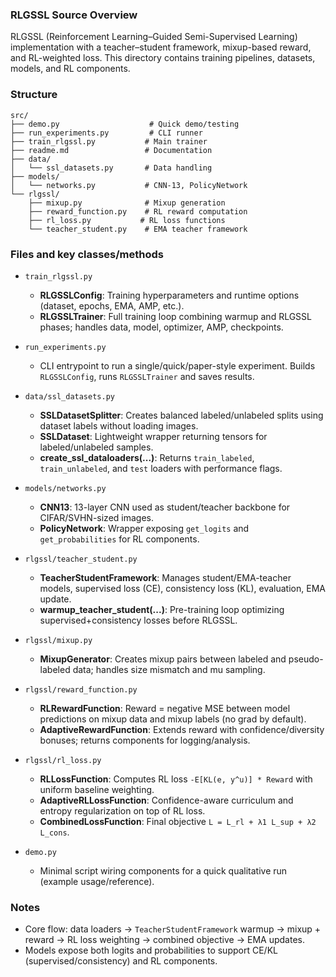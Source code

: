 ### RLGSSL Source Overview

RLGSSL (Reinforcement Learning–Guided Semi-Supervised Learning) implementation with a teacher–student framework, mixup-based reward, and RL-weighted loss. This directory contains training pipelines, datasets, models, and RL components.

### Structure

```
src/
├── demo.py                    # Quick demo/testing
├── run_experiments.py         # CLI runner
├── train_rlgssl.py           # Main trainer
├── readme.md                 # Documentation
├── data/
│   └── ssl_datasets.py       # Data handling
├── models/
│   └── networks.py           # CNN-13, PolicyNetwork
└── rlgssl/
    ├── mixup.py              # Mixup generation
    ├── reward_function.py    # RL reward computation
    ├── rl_loss.py           # RL loss functions
    └── teacher_student.py    # EMA teacher framework
```

### Files and key classes/methods

- `train_rlgssl.py`
  - **RLGSSLConfig**: Training hyperparameters and runtime options (dataset, epochs, EMA, AMP, etc.).
  - **RLGSSLTrainer**: Full training loop combining warmup and RLGSSL phases; handles data, model, optimizer, AMP, checkpoints.

- `run_experiments.py`
  - CLI entrypoint to run a single/quick/paper-style experiment. Builds `RLGSSLConfig`, runs `RLGSSLTrainer` and saves results.

- `data/ssl_datasets.py`
  - **SSLDatasetSplitter**: Creates balanced labeled/unlabeled splits using dataset labels without loading images.
  - **SSLDataset**: Lightweight wrapper returning tensors for labeled/unlabeled samples.
  - **create_ssl_dataloaders(...)**: Returns `train_labeled`, `train_unlabeled`, and `test` loaders with performance flags.

- `models/networks.py`
  - **CNN13**: 13-layer CNN used as student/teacher backbone for CIFAR/SVHN-sized images.
  - **PolicyNetwork**: Wrapper exposing `get_logits` and `get_probabilities` for RL components.

- `rlgssl/teacher_student.py`
  - **TeacherStudentFramework**: Manages student/EMA-teacher models, supervised loss (CE), consistency loss (KL), evaluation, EMA update.
  - **warmup_teacher_student(...)**: Pre-training loop optimizing supervised+consistency losses before RLGSSL.

- `rlgssl/mixup.py`
  - **MixupGenerator**: Creates mixup pairs between labeled and pseudo-labeled data; handles size mismatch and mu sampling.

- `rlgssl/reward_function.py`
  - **RLRewardFunction**: Reward = negative MSE between model predictions on mixup data and mixup labels (no grad by default).
  - **AdaptiveRewardFunction**: Extends reward with confidence/diversity bonuses; returns components for logging/analysis.

- `rlgssl/rl_loss.py`
  - **RLLossFunction**: Computes RL loss `-E[KL(e, y^u)] * Reward` with uniform baseline weighting.
  - **AdaptiveRLLossFunction**: Confidence-aware curriculum and entropy regularization on top of RL loss.
  - **CombinedLossFunction**: Final objective `L = L_rl + λ1 L_sup + λ2 L_cons`.

- `demo.py`
  - Minimal script wiring components for a quick qualitative run (example usage/reference).

### Notes

- Core flow: data loaders → `TeacherStudentFramework` warmup → mixup + reward → RL loss weighting → combined objective → EMA updates.
- Models expose both logits and probabilities to support CE/KL (supervised/consistency) and RL components.

